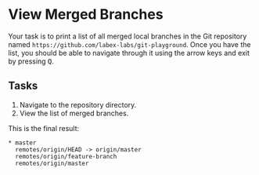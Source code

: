 # View Merged Branches

Your task is to print a list of all merged local branches in the Git repository named `https://github.com/labex-labs/git-playground`. Once you have the list, you should be able to navigate through it using the arrow keys and exit by pressing <kbd>Q</kbd>.

## Tasks

1. Navigate to the repository directory.
2. View the list of merged branches.

This is the final result:

```
* master
  remotes/origin/HEAD -> origin/master
  remotes/origin/feature-branch
  remotes/origin/master
```
